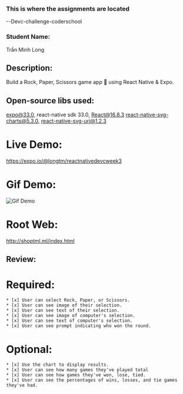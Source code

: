 ### This is where the assignments are located
--Devc-challenge-coderschool
### Student Name:
Trần Minh Long
## Description:
Build a Rock, Paper, Scissors game app 📱 using React Native & Expo.
## Open-source libs used:
expo@33.0, react-native sdk 33.0, React@16.8.3
react-native-svg-charts@5.3.0, react-native-svg-uri@1.2.3
# Live Demo: 
https://expo.io/@longtm/reactnativedevcweek3
# Gif Demo:
![Gif Demo](https://i.imgur.com/oueWvgc.gifv)
# Root Web:
http://shoptml.ml/index.html
## Review:
# Required:
    * [x] User can select Rock, Paper, or Scissors.
    * [x] User can see image of their selection.
    * [x] User can see text of their selection.
    * [x] User can see image of computer's selection.
    * [x] User can see text of computer's selection.
    * [x] User can see prompt indicating who won the round.
# Optional:
    * [x] Use the chart to display results.
    * [x] User can see how many games they've played total
    * [x] User can see how games they've won, lose, tied.
    * [x] User can see the percentages of wins, losses, and tie games they've had.

